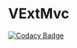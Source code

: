 # VExtMvc

[![Codacy Badge](https://api.codacy.com/project/badge/Grade/56cc50a205b84b4293cf2ed2234e96c2)](https://app.codacy.com/app/Voyteck/VExtMvc?utm_source=github.com&utm_medium=referral&utm_content=Voyteck/VExtMvc&utm_campaign=Badge_Grade_Dashboard)

